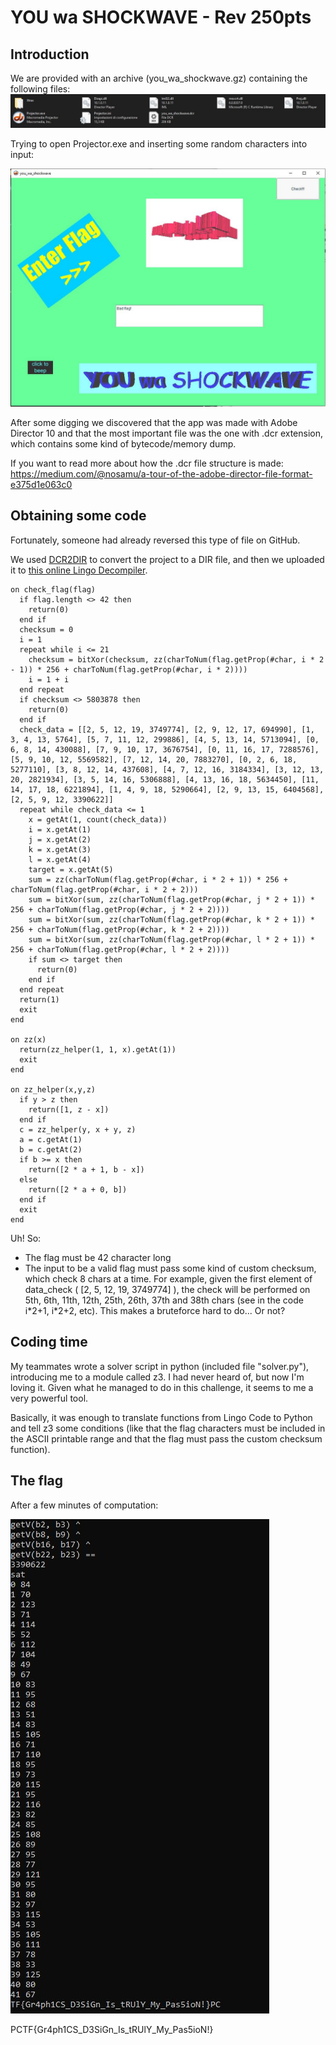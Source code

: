# YOU wa SHOCKWAVE - Rev 250pts

## Introduction
We are provided with an archive (you_wa_shockwave.gz) containing the following files:
![Challenge files](img\1.jpg)

Trying to open Projector.exe and inserting some random characters into input:

![Running Projector.exe](img\2.jpg)

After some digging we discovered that the app was made with Adobe Director 10 and that the most important file was the one with .dcr extension, which contains some kind of bytecode/memory dump.

If you want to read more about how the .dcr file structure is made: https://medium.com/@nosamu/a-tour-of-the-adobe-director-file-format-e375d1e063c0

## Obtaining some code

Fortunately, someone had already reversed this type of file on GitHub.

We used [DCR2DIR](https://github.com/Brian151/OpenShockwave/tree/master/tools/imports) to convert the project to a DIR file, and then we uploaded it to [this online Lingo Decompiler](https://alex-dev.org/lscrtoscript/).

```
on check_flag(flag)
  if flag.length <> 42 then
    return(0)
  end if
  checksum = 0
  i = 1
  repeat while i <= 21
    checksum = bitXor(checksum, zz(charToNum(flag.getProp(#char, i * 2 - 1)) * 256 + charToNum(flag.getProp(#char, i * 2))))
    i = 1 + i
  end repeat
  if checksum <> 5803878 then
    return(0)
  end if
  check_data = [[2, 5, 12, 19, 3749774], [2, 9, 12, 17, 694990], [1, 3, 4, 13, 5764], [5, 7, 11, 12, 299886], [4, 5, 13, 14, 5713094], [0, 6, 8, 14, 430088], [7, 9, 10, 17, 3676754], [0, 11, 16, 17, 7288576], [5, 9, 10, 12, 5569582], [7, 12, 14, 20, 7883270], [0, 2, 6, 18, 5277110], [3, 8, 12, 14, 437608], [4, 7, 12, 16, 3184334], [3, 12, 13, 20, 2821934], [3, 5, 14, 16, 5306888], [4, 13, 16, 18, 5634450], [11, 14, 17, 18, 6221894], [1, 4, 9, 18, 5290664], [2, 9, 13, 15, 6404568], [2, 5, 9, 12, 3390622]]
  repeat while check_data <= 1
    x = getAt(1, count(check_data))
    i = x.getAt(1)
    j = x.getAt(2)
    k = x.getAt(3)
    l = x.getAt(4)
    target = x.getAt(5)
    sum = zz(charToNum(flag.getProp(#char, i * 2 + 1)) * 256 + charToNum(flag.getProp(#char, i * 2 + 2)))
    sum = bitXor(sum, zz(charToNum(flag.getProp(#char, j * 2 + 1)) * 256 + charToNum(flag.getProp(#char, j * 2 + 2))))
    sum = bitXor(sum, zz(charToNum(flag.getProp(#char, k * 2 + 1)) * 256 + charToNum(flag.getProp(#char, k * 2 + 2))))
    sum = bitXor(sum, zz(charToNum(flag.getProp(#char, l * 2 + 1)) * 256 + charToNum(flag.getProp(#char, l * 2 + 2))))
    if sum <> target then
      return(0)
    end if
  end repeat
  return(1)
  exit
end

on zz(x)
  return(zz_helper(1, 1, x).getAt(1))
  exit
end

on zz_helper(x,y,z)
  if y > z then
    return([1, z - x])
  end if
  c = zz_helper(y, x + y, z)
  a = c.getAt(1)
  b = c.getAt(2)
  if b >= x then
    return([2 * a + 1, b - x])
  else
    return([2 * a + 0, b])
  end if
  exit
end
```

Uh! So:

- The flag must be 42 character long
- The input to be a valid flag must pass some kind of custom checksum, which check 8 chars at a time.
  For example, given the first element of data_check ( [2, 5, 12, 19, 3749774] ), the check will be performed on 5th, 6th, 11th, 12th, 25th, 26th, 37th and 38th chars (see in the code i\*2+1, i\*2+2, etc).
  This makes a bruteforce hard to do... Or not?

## Coding time

My teammates wrote a solver script in python (included file "solver.py"), introducing me to a module called z3. I had never heard of, but now I'm loving it. Given what he managed to do in this challenge, it seems to me a very powerful tool.

Basically, it was enough to translate functions from Lingo Code to Python and tell z3 some conditions (like that the flag characters must be included in the ASCII printable range and that the flag must pass the custom checksum function).

## The flag

After a few minutes of computation:

![Solver running](img\3.jpg)

PCTF{Gr4ph1CS_D3SiGn_Is_tRUlY_My_Pas5ioN!}
